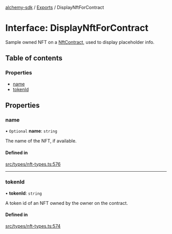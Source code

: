 [alchemy-sdk](../README.md) / [Exports](../modules.md) / DisplayNftForContract

# Interface: DisplayNftForContract

Sample owned NFT on a [NftContract](NftContract.md), used to display placeholder info.

## Table of contents

### Properties

- [name](DisplayNftForContract.md#name)
- [tokenId](DisplayNftForContract.md#tokenid)

## Properties

### name

• `Optional` **name**: `string`

The name of the NFT, if available.

#### Defined in

[src/types/nft-types.ts:576](https://github.com/alchemyplatform/alchemy-sdk-js/blob/c4bab3e/src/types/nft-types.ts#L576)

___

### tokenId

• **tokenId**: `string`

A token id of an NFT owned by the owner on the contract.

#### Defined in

[src/types/nft-types.ts:574](https://github.com/alchemyplatform/alchemy-sdk-js/blob/c4bab3e/src/types/nft-types.ts#L574)
